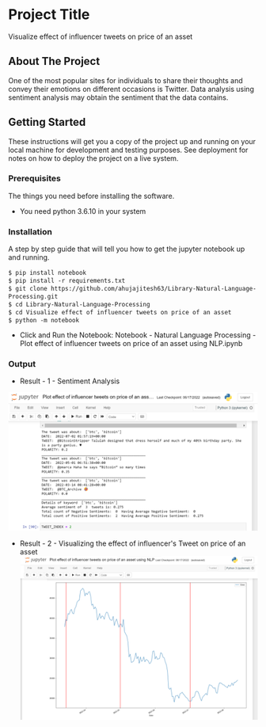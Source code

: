 # Project Title


Visualize effect of influencer tweets on price of an asset


## About The Project

One of the most popular sites for individuals to share their thoughts and convey their emotions on different occasions is Twitter. Data analysis using sentiment analysis may obtain the sentiment that the data contains.
## Getting Started

These instructions will get you a copy of the project up and running on your local machine for development and testing purposes. See deployment for notes on how to deploy the project on a live system.

### Prerequisites

The things you need before installing the software.

* You need python 3.6.10 in your system

### Installation

A step by step guide that will tell you how to get the jupyter notebook up and running.

```
$ pip install notebook 
$ pip install -r requirements.txt
$ git clone https://github.com/ahujajitesh63/Library-Natural-Language-Processing.git
$ cd Library-Natural-Language-Processing
$ cd Visualize effect of influencer tweets on price of an asset
$ python -m notebook
```
* Click and Run the Notebook: Notebook - Natural Language Processing - Plot effect of influencer tweets on price of an asset using NLP.ipynb

### Output
* Result - 1 - Sentiment Analysis
<img src="/Visualize effect of influencer tweets on price of an asset/NLP result.png" alt="Employee data" title="Employee Data title">

* Result - 2 - Visualizing the effect of influencer's Tweet on price of an asset
<img src="
/Visualize effect of influencer tweets on price of an asset/Visualize result graphically.png" alt="Employee data" title="Employee Data title">



